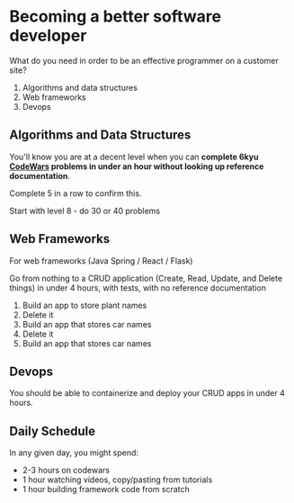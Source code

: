 # Becoming a better software developer

What do you need in order to be an effective programmer on a customer site?

1. Algorithms and data structures
1. Web frameworks
1. Devops

## Algorithms and Data Structures

You'll know you are at a decent level when you can **complete 6kyu [CodeWars](https://codewars.com) problems in under an hour without looking up reference documentation**.

Complete 5 in a row to confirm this.

Start with level 8 - do 30 or 40 problems

## Web Frameworks

For web frameworks (Java Spring / React / Flask)

Go from nothing to a CRUD application (Create, Read, Update, and Delete things) in under 4 hours, with tests, with no reference documentation

1. Build an app to store plant names
1. Delete it
1. Build an app that stores car names
1. Delete it
1. Build an app that stores car names

## Devops

You should be able to containerize and deploy your CRUD apps in under 4 hours.

## Daily Schedule

In any given day, you might spend:

- 2-3 hours on codewars
- 1 hour watching videos, copy/pasting from tutorials
- 1 hour building framework code from scratch

